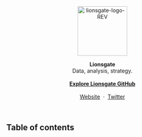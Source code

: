 <div align="center">
  <a href="/">
    <img src="https://user-images.githubusercontent.com/1711854/192616966-6e06241f-5e9d-47a6-9caa-6c77529cfd72.png" width=130 alt="lionsgate-logo-REV">
  </a>
  <p align="center">
      <strong>Lionsgate</strong>
    <br/>
      Data, analysis, strategy.
    <br/>
    <br/>
      <a href="https://github.com/lionsgategrp"><strong>Explore Lionsgate GitHub</strong></a>
    <br/>
    <br/>
      <a href="m">Website</a>
    &nbsp;&middot;&nbsp;
      <a href="">Twitter</a>
  </p>
</div>

<br/>

## Table of contents

